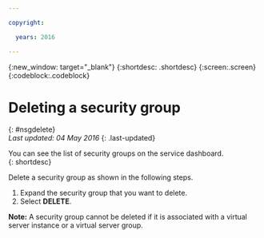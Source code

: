 ```yaml
---

copyright:

  years: 2016

---
```


{:new_window: target="_blank"}
{:shortdesc: .shortdesc}
{:screen:.screen}
{:codeblock:.codeblock}

# Deleting a security group
{: #nsgdelete}  
*Last updated: 04 May 2016*
{: .last-updated}

You can see the list of security groups on the service dashboard.  
{: shortdesc}  

Delete a security group as shown in the following steps.

1. Expand the security group that you want to delete.
2. Select **DELETE**.

**Note:** A security group cannot be deleted if it is associated with a virtual server instance or a virtual server group.